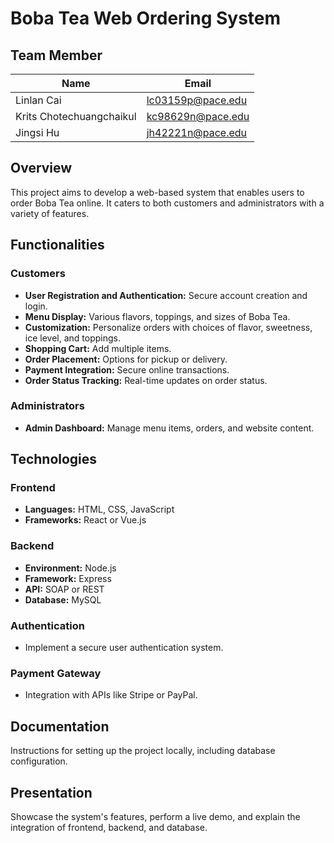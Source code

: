 
# **Boba Tea Web Ordering System**
## **Team Member**
| Name                     | Email                  |
|--------------------------|------------------------|
| Linlan Cai               | lc03159p@pace.edu      |
| Krits Chotechuangchaikul | kc98629n@pace.edu      |
| Jingsi Hu                | jh42221n@pace.edu      |


## **Overview**
This project aims to develop a web-based system that enables users to order Boba Tea online. It caters to both customers and administrators with a variety of features.

## **Functionalities**

### **Customers**
- **User Registration and Authentication:** Secure account creation and login.
- **Menu Display:** Various flavors, toppings, and sizes of Boba Tea.
- **Customization:** Personalize orders with choices of flavor, sweetness, ice level, and toppings.
- **Shopping Cart:** Add multiple items.
- **Order Placement:** Options for pickup or delivery.
- **Payment Integration:** Secure online transactions.
- **Order Status Tracking:** Real-time updates on order status.

### **Administrators**
- **Admin Dashboard:** Manage menu items, orders, and website content.

## **Technologies**

### **Frontend**
- **Languages:** HTML, CSS, JavaScript
- **Frameworks:** React or Vue.js

### **Backend**
- **Environment:** Node.js
- **Framework:** Express
- **API:** SOAP or REST
- **Database:** MySQL

### **Authentication**
- Implement a secure user authentication system.

### **Payment Gateway**
- Integration with APIs like Stripe or PayPal.

## **Documentation**
Instructions for setting up the project locally, including database configuration.

## **Presentation**
Showcase the system's features, perform a live demo, and explain the integration of frontend, backend, and database.

